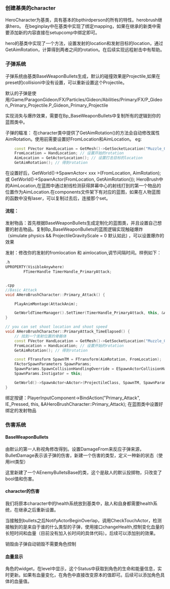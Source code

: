 ﻿### 创建基类的character
HeroCharacter为基类，具有基本的bpthirdperson的所有的特性。herobrush继承hero。
在beginplay中在基类中实现了绑定mapping，如果在继承的新类中需要添加新的内容直接在setupcomp中绑定即可。

hero的基类中实现了一个方法，设置发射的location和发射目标的location，通过GetAimRotation，计算得到两者之间的rotation。在后续实现远程射击中有帮助。



### 子弹系统
子弹系统由基类BaseWeaponBullets生成，默认的碰撞效果是Projectile,如果在preset的collisioni中没有设置，可以重新设置这个Projectile。

默认的子弹是使用/Game/ParagonGideon/FX/Particles/Gideon/Abilities/Primary/FX/P_Gideon_Primary_Projectile.P_Gideon_Primary_Projectile

实现消失与爆炸效果，需要在Bp_BaseWeaponBullets中复制所有的逻辑到你的蓝图类中。

子弹的瞄准：
    在character类中提供了GetAimRotation()的方法会自动修改属性AimRotation。使用前需要设置好FromLocation和AimLocation。
eg:
```cpp
    const FVector HandLocation = GetMesh()->GetSocketLocation("Muzzle_01");
	FromLocation = HandLocation; // 设置开始的rotation
    AimLocation = GetActorLocation(); // 设置打击目标的location
    GetAimRotation(); // 得到rotation
```
在设置好后，GetWorld()->SpawnActor< xxx >(FromLocation, AimRotation); 或 GetWorld()->SpawnActor<xxx>(FromLocation, GetAimRotation());
HeroBrush中的AimLocation,在蓝图中通过射线检测获得屏幕中心的射线打到的第一个物品的位置作为AimLocation.在components文件架下有对应的蓝图，如果在人物蓝图的函数中没有laser，可以复制过去后，连接那个set。



#### 流程：
发射物品：首先根据BaseWeaponBullets生成定制化的蓝图类，并且设置自己想要的射击物品。复制Bp_BaseWeaponBullets的蓝图逻辑实现触碰爆炸（simulate physics && ProjectileGravityScale = 0 默认如此) ，可以设置爆炸的效果


发射：修改你的发射的fromlocation 和 aimlocation,调节间隔时间。样例如下：
```cpp
.h
UPROPERTY(VisibleAnywhere)
		FTimerHandle TimerHandle_PrimaryAttack;


.cpp
//Basic Attack
void AHeroBrushCharacter::Primary_Attack() {

	PlayAnimMontage(AttackAnim);

	GetWorldTimerManager().SetTimer(TimerHandle_PrimaryAttack, this, &AHeroBrushCharacter::PrimaryAttack_TimeElapsed, 0.1f);
}

// you can set shoot location and shoot speed
void AHeroBrushCharacter::PrimaryAttack_TimeElapsed() {
	// 找到一个发射位置的骨骼体
	const FVector HandLocation = GetMesh()->GetSocketLocation("Muzzle_01");
	FromLocation = HandLocation; // 设置开始的rotation
	GetAimRotation(); // 得到rotation

	const FTransform SpawnTM = FTransform(AimRotation, FromLocation);
	FActorSpawnParameters SpawnParams;
	SpawnParams.SpawnCollisionHandlingOverride = ESpawnActorCollisionHandlingMethod::AlwaysSpawn;
	SpawnParams.Instigator = this;

	GetWorld()->SpawnActor<AActor>(ProjectileClass, SpawnTM, SpawnParams); // 使用已有的蓝图加载，在蓝图中设置
}
```

绑定按键：PlayerInputComponent->BindAction("Primary_Attack", IE_Pressed, this, &AHeroBrushCharacter::Primary_Attack);
在蓝图类中设置好绑定的发射物品



### 伤害系统
#### BaseWeaponBullets
由默认的第一人称视角修改得到。设置DamageFrom来反应子弹来源，BulletDamage表示该子弹的伤害，新建一个伤害的类型，定义一种新的状态（使用int类型）

这里新建了一个AEnemyBulletsBase的类，这个是敌人的默认投掷物，只改变了bool值和伤害。


#### character的伤害
我们将原本character中的health系统放到基类中，敌人和自身都需要health系统，在继承之后重新设置。

当接触到bullets之后NotifyActorBeginOverlap，调用CheckTouchActor，检测接触到的是来自于谁的什么类型的子弹，使用接口changeHealth,控制变化血量的长短时间和血量（目前没有加入长时间的具体代码）。后续可以添加别的效果。

销毁由子弹自动销毁不需要角色控制
#### 血量显示
角色的widget，在level中显示，这个Status中获取到角色的生命和能量信息，实时更新。如果有血量变化，在角色中直接改变原本的值即可。后续可以添加角色具体的血量值。


